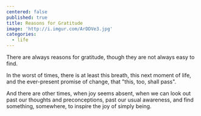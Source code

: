 ```yaml
---
centered: false
published: true
title: Reasons for Gratitude
image: 'http://i.imgur.com/ArDDVe3.jpg'
categories:
  - life
---
```

There are always reasons for gratitude,
though they are not always easy to find.

In the worst of times,
there is at least this breath,
this next moment of life,
and the ever-present promise of change,
that "this, too, shall pass".

And there are other times,
when joy seems absent,
when we can look out
past our thoughts 
and preconceptions,
past our usual awareness,
and find something, 
somewhere,
to inspire the joy
of simply being. 
